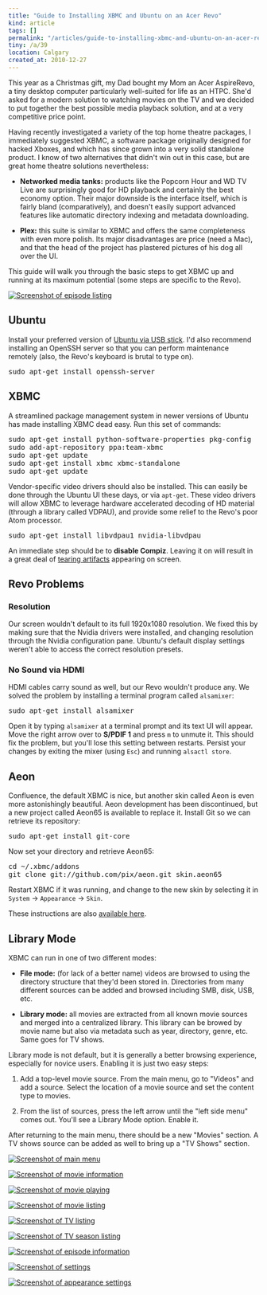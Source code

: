 ```yaml
---
title: "Guide to Installing XBMC and Ubuntu on an Acer Revo"
kind: article
tags: []
permalink: "/articles/guide-to-installing-xbmc-and-ubuntu-on-an-acer-revo.html"
tiny: /a/39
location: Calgary
created_at: 2010-12-27
---
```


This year as a Christmas gift, my Dad bought my Mom an Acer AspireRevo, a tiny desktop computer particularly well-suited for life as an HTPC. She'd asked for a modern solution to watching movies on the TV and we decided to put together the best possible media playback solution, and at a very competitive price point.

Having recently investigated a variety of the top home theatre packages, I immediately suggested XBMC, a software package originally designed for hacked Xboxes, and which has since grown into a very solid standalone product. I know of two alternatives that didn't win out in this case, but are great home theatre solutions nevertheless:

* **Networked media tanks:** products like the Popcorn Hour and WD TV Live are surprisingly good for HD playback and certainly the best economy option. Their major downside is the interface itself, which is fairly bland (comparatively), and doesn't easily support advanced features like automatic directory indexing and metadata downloading.

* **Plex:** this suite is similar to XBMC and offers the same completeness with even more polish. Its major disadvantages are price (need a Mac), and that the head of the project has plastered pictures of his dog all over the UI.

This guide will walk you through the basic steps to get XBMC up and running at its maximum potential (some steps are specific to the Revo).

<a href="http://www.flickr.com/photos/brandurleach/5299243780/"><img src="/assets/images/articles/2010-12-27-guide-to-installing-xbmc-and-ubuntu-on-an-acer-revo/xbmc_aeon_00.thumb.jpg" alt="Screenshot of episode listing" /></a>

Ubuntu
------

Install your preferred version of [Ubuntu via USB stick](https://help.ubuntu.com/community/Installation/FromUSBStick). I'd also recommend installing an OpenSSH server so that you can perform maintenance remotely (also, the Revo's keyboard is brutal to type on).

<div class="highlight"><pre>sudo apt-get install openssh-server</pre></div>

XBMC
----

A streamlined package management system in newer versions of Ubuntu has made installing XBMC dead easy. Run this set of commands:

<div class="highlight"><pre>sudo apt-get install python-software-properties pkg-config
sudo add-apt-repository ppa:team-xbmc
sudo apt-get update
sudo apt-get install xbmc xbmc-standalone
sudo apt-get update</pre></div>

Vendor-specific video drivers should also be installed. This can easily be done through the Ubuntu UI these days, or via `apt-get`. These video drivers will allow XBMC to leverage hardware accelerated decoding of HD material (through a library called VDPAU), and provide some relief to the Revo's poor Atom processor.

<div class="highlight"><pre>sudo apt-get install libvdpau1 nvidia-libvdpau</pre></div>

An immediate step should be to **disable Compiz**. Leaving it on will result in a great deal of [tearing artifacts](http://en.wikipedia.org/wiki/Screen_tearing) appearing on screen.

Revo Problems
-------------

### Resolution

Our screen wouldn't default to its full 1920x1080 resolution. We fixed this by making sure that the Nvidia drivers were installed, and changing resolution through the Nvidia configuration pane. Ubuntu's default display settings weren't able to access the correct resolution presets.

### No Sound via HDMI

HDMI cables carry sound as well, but our Revo wouldn't produce any. We solved the problem by installing a terminal program called `alsamixer`:

<div class="highlight"><pre>sudo apt-get install alsamixer</pre></div>

Open it by typing `alsamixer` at a terminal prompt and its text UI will appear. Move the right arrow over to **S/PDIF 1** and press `m` to unmute it. This should fix the problem, but you'll lose this setting between restarts. Persist your changes by exiting the mixer (using `Esc`) and running `alsactl store`.

Aeon
----

Confluence, the default XBMC is nice, but another skin called Aeon is even more astonishingly beautiful. Aeon development has been discontinued, but a new project called Aeon65 is available to replace it. Install Git so we can retrieve its repository:

<div class="highlight"><pre>sudo apt-get install git-core</pre></div>

Now set your directory and retrieve Aeon65:

<div class="highlight"><pre>cd ~/.xbmc/addons
git clone git://github.com/pix/aeon.git skin.aeon65</pre></div>

Restart XBMC if it was running, and change to the new skin by selecting it in `System` &rarr; `Appearance` &rarr; `Skin`.

These instructions are also [available here](https://github.com/pix/aeon/wiki/linux-download-instructions).

Library Mode
------------

XBMC can run in one of two different modes:

* **File mode:** (for lack of a better name) videos are browsed to using the directory structure that they'd been stored in. Directories from many different sources can be added and browsed including SMB, disk, USB, etc.

* **Library mode:** all movies are extracted from all known movie sources and merged into a centralized library. This library can be browed by movie name but also via metadata such as year, directory, genre, etc. Same goes for TV shows.

Library mode is not default, but it is generally a better browsing experience, especially for novice users. Enabling it is just two easy steps:

1. Add a top-level movie source. From the main menu, go to "Videos" and add a source. Select the location of a movie source and set the content type to movies.

2. From the list of sources, press the left arrow until the "left side menu" comes out. You'll see a Library Mode option. Enable it.

After returning to the main menu, there should be a new "Movies" section. A TV shows source can be added as well to bring up a "TV Shows" section.

<a href="http://www.flickr.com/photos/brandurleach/5299226248/"><img src="/assets/images/articles/2010-12-27-guide-to-installing-xbmc-and-ubuntu-on-an-acer-revo/xbmc_aeon_01.thumb.jpg" alt="Screenshot of main menu" /></a>

<a href="http://www.flickr.com/photos/brandurleach/5299226252/"><img src="/assets/images/articles/2010-12-27-guide-to-installing-xbmc-and-ubuntu-on-an-acer-revo/xbmc_aeon_02.thumb.jpg" alt="Screenshot of movie information" /></a>

<a href="http://www.flickr.com/photos/brandurleach/5299226260/"><img src="/assets/images/articles/2010-12-27-guide-to-installing-xbmc-and-ubuntu-on-an-acer-revo/xbmc_aeon_03.thumb.jpg" alt="Screenshot of movie playing" /></a>

<a href="http://www.flickr.com/photos/brandurleach/5299226264/"><img src="/assets/images/articles/2010-12-27-guide-to-installing-xbmc-and-ubuntu-on-an-acer-revo/xbmc_aeon_04.thumb.jpg" alt="Screenshot of movie listing" /></a>

<a href="http://www.flickr.com/photos/brandurleach/5299226274/"><img src="/assets/images/articles/2010-12-27-guide-to-installing-xbmc-and-ubuntu-on-an-acer-revo/xbmc_aeon_05.thumb.jpg" alt="Screenshot of TV listing" /></a>

<a href="http://www.flickr.com/photos/brandurleach/5299226280/"><img src="/assets/images/articles/2010-12-27-guide-to-installing-xbmc-and-ubuntu-on-an-acer-revo/xbmc_aeon_06.thumb.jpg" alt="Screenshot of TV season listing" /></a>

<a href="http://www.flickr.com/photos/brandurleach/5299243786/"><img src="/assets/images/articles/2010-12-27-guide-to-installing-xbmc-and-ubuntu-on-an-acer-revo/xbmc_aeon_07.thumb.jpg" alt="Screenshot of episode information" /></a>

<a href="http://www.flickr.com/photos/brandurleach/5299243790/"><img src="/assets/images/articles/2010-12-27-guide-to-installing-xbmc-and-ubuntu-on-an-acer-revo/xbmc_aeon_08.thumb.jpg" alt="Screenshot of settings" /></a>

<a href="http://www.flickr.com/photos/brandurleach/5299243796/"><img src="/assets/images/articles/2010-12-27-guide-to-installing-xbmc-and-ubuntu-on-an-acer-revo/xbmc_aeon_09.thumb.jpg" alt="Screenshot of appearance settings" /></a>

